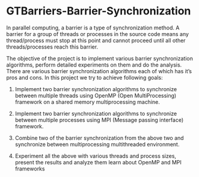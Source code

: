 # GTBarriers-Barrier-Synchronization #

In parallel computing, a barrier is a type of synchronization method. A barrier for a group of threads or processes in the source code means any thread/process must stop at this point and cannot proceed until all other threads/processes reach this barrier. 

The objective of the project is to implement various barrier synchronization algorithms, perform detailed experiments on them and do the analysis. There are various barrier synchronization algorithms each of which has it’s pros and cons. In this project we try to achieve following goals: 
 
1. Implement two barrier synchronization algorithms to synchronize between multiple threads using OpenMP (Open Multi­Processing) framework on a shared memory multiprocessing machine. 

2. Implement two barrier synchronization algorithms to synchronize between multiple processes using MPI (Message passing interface) framework. 

3. Combine two of the barrier synchronization from the above two and synchronize between multiprocessing multithreaded environment. 

4. Experiment all the above with various threads and process sizes, present the results and analyze them learn about OpenMP and MPI frameworks
